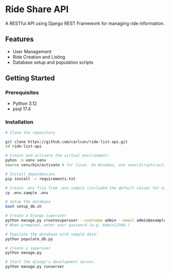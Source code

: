 # Ride Share API

A RESTful API using Django REST Framework for managing ride information.

## Features

- User Management
- Ride Creation and Listing
- Database setup and population scripts


## Getting Started

### Prerequisites

- Python 3.12
- psql 17.4

### Installation


```bash
# Clone the repository

git clone https://github.com/carlcon/ride-list-api.git
cd ride-list-api

# Create and activate the virtual environment:
pyhon -m venv venv
source venv/bin/activate # for linux. On Windows, use venv\Scripts\activate

# Install dependencies
pip install -r requirements.txt

# Create .env file from .env.sample (included the default values for easy setup of local db)
cp .env.sample .env

# Setup the database
bash setup_db.sh

# Create a Django superuser 
python manage.py createsuperuser --username admin --email admin@example.com
# When prompted, enter your password (e.g. Admin1234@ )

# Populate the database with sample data:
python populate_db.py

# Create a superuser
python manage.py 

# Start the django's development server.
python manage.py runserver

```